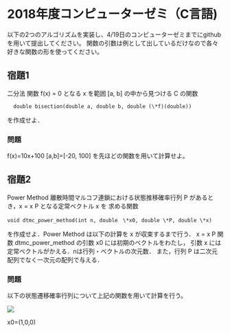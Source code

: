 # 2018年度コンピューターゼミ（C言語)

以下の2つのアルゴリズムを実装し、4/19日のコンピューターゼミまでにgithubを用いて提出してください。
関数の引数は例として出しているだけなので各々好きな関数の形を使ってください。


## 宿題1

二分法
関数 f(x) = 0 となる x を範囲 [a, b] の中から見つける C の関数


      double bisection(double a, double b, double (\*f)(double))


を作成せよ．

### 問題
f(x)=10x+100
[a,b]=[-20, 100]
を先ほどの関数を用いて計算せよ。

## 宿題2
Power Method
離散時間マルコフ連鎖における状態推移確率行列 P があるとき，x = x P となる定常ベクトル x を
求める関数


    void dtmc_power_method(int n, double　\*x0, double \*P, double \*x)


を作成せよ．Power Method は以下の計算を x が収束するまで行う．
  x = x P
関数 dtmc_power_method の引数 x0 には初期のベクトルをわたし，
引数 x には定常ベクトルがかえる．nは行列・ベクトルの次元数．
また，行列 P は二次元配列でなく一次元の配列で与える．

### 問題

以下の状態遷移確率行列について上記の関数を用いて計算を行う。

<img src="https://latex.codecogs.com/gif.latex?\begin{bmatrix}&space;0.6&space;&&space;0.3&space;&&space;0.1&space;\\&space;0.3&space;&&space;0.6&space;&&space;0.1&space;\\&space;0.2&space;&&space;0.3&space;&&space;0.5&space;\end{bmatrix}" />


x0=(1,0,0)
